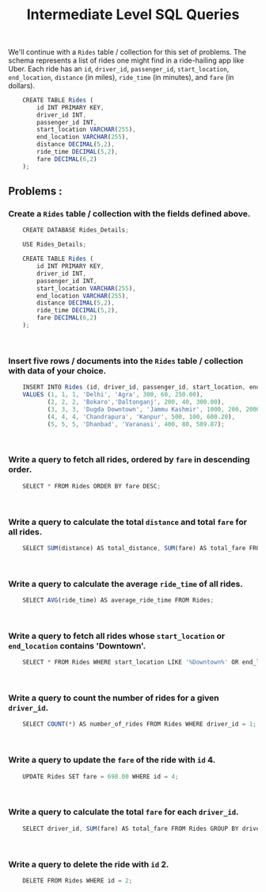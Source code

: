 <h1 align="center">Intermediate Level SQL Queries</h1>

<br>

We'll continue with a `Rides` table / collection for this set of problems. The schema represents a list of rides one might find in a ride-hailing app like Uber. Each ride has an `id`, `driver_id`, `passenger_id`, `start_location`, `end_location`, `distance` (in miles), `ride_time` (in minutes), and `fare` (in dollars).

```js
    CREATE TABLE Rides (
        id INT PRIMARY KEY,
        driver_id INT,
        passenger_id INT,
        start_location VARCHAR(255),
        end_location VARCHAR(255),
        distance DECIMAL(5,2),
        ride_time DECIMAL(5,2),
        fare DECIMAL(6,2)
    );
```

## Problems : 

### Create a `Rides` table / collection with the fields defined above.

```js
    CREATE DATABASE Rides_Details;

    USE Rides_Details;

    CREATE TABLE Rides (
        id INT PRIMARY KEY,
        driver_id INT,
        passenger_id INT,
        start_location VARCHAR(255),
        end_location VARCHAR(255),
        distance DECIMAL(5,2),
        ride_time DECIMAL(5,2),
        fare DECIMAL(6,2)
    );
```

<br>

### Insert five rows / documents into the `Rides` table / collection with data of your choice.

```js
    INSERT INTO Rides (id, driver_id, passenger_id, start_location, end_location, distance, ride_time, fare)
    VALUES (1, 1, 1, 'Delhi', 'Agra', 300, 60, 250.00),
           (2, 2, 2, 'Bokaro','Daltonganj', 200, 40, 300.00),
           (3, 3, 3, 'Dugda Downtown', 'Jammu Kashmir', 1000, 200, 2000.85),
           (4, 4, 4, 'Chandrapura', 'Kanpur', 500, 100, 600.20),
           (5, 5, 5, 'Dhanbad', 'Varanasi', 400, 80, 589.87);
```

<br>

### Write a query to fetch all rides, ordered by `fare` in descending order.

```js
    SELECT * FROM Rides ORDER BY fare DESC;
```

<br>

###  Write a query to calculate the total `distance` and total `fare` for all rides.

```js
    SELECT SUM(distance) AS total_distance, SUM(fare) AS total_fare FROM Rides;
```

<br>

###  Write a query to calculate the average `ride_time` of all rides.

```js
    SELECT AVG(ride_time) AS average_ride_time FROM Rides;
```

<br>

### Write a query to fetch all rides whose `start_location` or `end_location` contains 'Downtown'.

```js
    SELECT * FROM Rides WHERE start_location LIKE '%Downtown%' OR end_location LIKE '%Downtown%';
```

<br>

### Write a query to count the number of rides for a given `driver_id`.

```js
    SELECT COUNT(*) AS number_of_rides FROM Rides WHERE driver_id = 1;
```

<br>

###  Write a query to update the `fare` of the ride with `id` 4.

```js
    UPDATE Rides SET fare = 698.00 WHERE id = 4;
```

<br>

### Write a query to calculate the total `fare` for each `driver_id`.

```js
    SELECT driver_id, SUM(fare) AS total_fare FROM Rides GROUP BY driver_id;
```

<br>

### Write a query to delete the ride with `id` 2.

```js
    DELETE FROM Rides WHERE id = 2;
```